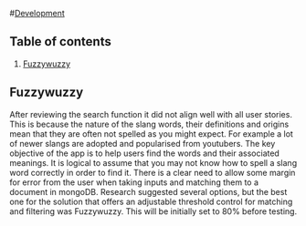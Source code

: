 #[Development](#development)

## Table of contents
1. [Fuzzywuzzy](#fuzzywuzzy)

## Fuzzywuzzy

After reviewing the search function it did not align well with all user stories. This is because the nature of the slang words, their definitions and origins mean that they are often not spelled as you might expect. For example a lot of newer slangs are adopted and popularised from youtubers. The key objective of the app is to help users find the words and their associated meanings. It is logical to assume that you may not know how to spell a slang word correctly in order to find it.
There is a clear need to allow some margin for error from the user when taking inputs and matching them to a document in mongoDB. 
Research suggested several options, but the best one for the solution that offers an adjustable threshold control for matching and filtering was Fuzzywuzzy. This will be initially set to 80% before testing.
